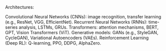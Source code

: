 Architectures:

Convolutional Neural Networks (CNNs): image recognition, transfer learning (e.g., ResNet, VGG, EfficientNet).
Recurrent Neural Networks (RNNs): time-series analysis, LSTMs, GRUs.
Transformers: attention mechanisms, BERT, GPT, Vision Transformers (ViT).
Generative models: GANs (e.g., StyleGAN, CycleGAN), Variational Autoencoders (VAEs).
Reinforcement Learning (Deep RL): Q-learning, PPO, DDPG, AlphaZero.